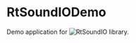 # RtSoundIODemo
Demo application for ![RtSoundIO](https://github.com/gorbatschow/RtSoundIO) library.
